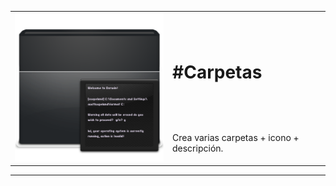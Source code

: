 <table width="100%" border="0" cellpadding="4" cellspacing="4">
  <tr>
    <td width="50%" rowspan="2" align="center" valign="middle"><img src="img/BlackFolder.png" width="100%" height="100%" /></td>
    <td width="50%"><h1>#Carpetas</h1></td>
  </tr>
  <tr>
    <td>Crea varias carpetas + icono + descripción.</td>
  </tr>
</table>
<p><center></center></p>
<hr/><p>&nbsp;</p>